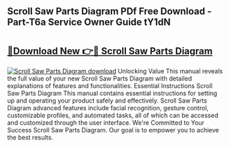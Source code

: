 ## Scroll Saw Parts Diagram PDf Free Download - Part-T6a Service Owner Guide tY1dN

# <h2><a href="http://dfnx98.blite.top/?on=Scroll+Saw+Parts+Diagram">🔗Download New 👉🔴 Scroll Saw Parts Diagram</a></h2>

[![Scroll Saw Parts Diagram download](https://i.imgur.com/lujVjoI.png)](http://dfnx98.blite.top/?on=Scroll+Saw+Parts+Diagram)
Unlocking Value This manual reveals the full value of your new Scroll Saw Parts Diagram with detailed explanations of features and functionalities. Essential Instructions Scroll Saw Parts Diagram This manual contains essential instructions for setting up and operating your product safely and effectively. Scroll Saw Parts Diagram advanced features include facial recognition, gesture control, customizable profiles, and automated tasks, all of which can be accessed and customized through the user interface. We're Committed to Your Success Scroll Saw Parts Diagram. Our goal is to empower you to achieve the best results.
